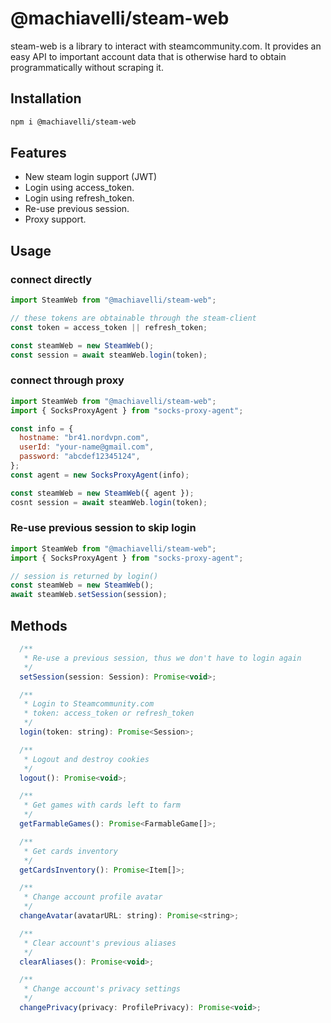 # @machiavelli/steam-web

steam-web is a library to interact with steamcommunity.com. It provides an easy API to important account data that is otherwise hard to obtain programmatically without scraping it.

## Installation

```sh
npm i @machiavelli/steam-web
```

## Features

- New steam login support (JWT)
- Login using access_token.
- Login using refresh_token.
- Re-use previous session.
- Proxy support.

## Usage

### connect directly

```javascript
import SteamWeb from "@machiavelli/steam-web";

// these tokens are obtainable through the steam-client
const token = access_token || refresh_token;

const steamWeb = new SteamWeb();
const session = await steamWeb.login(token);
```

### connect through proxy

```javascript
import SteamWeb from "@machiavelli/steam-web";
import { SocksProxyAgent } from "socks-proxy-agent";

const info = {
  hostname: "br41.nordvpn.com",
  userId: "your-name@gmail.com",
  password: "abcdef12345124",
};
const agent = new SocksProxyAgent(info);

const steamWeb = new SteamWeb({ agent });
cosnt session = await steamWeb.login(token);
```

### Re-use previous session to skip login

```javascript
import SteamWeb from "@machiavelli/steam-web";
import { SocksProxyAgent } from "socks-proxy-agent";

// session is returned by login()
const steamWeb = new SteamWeb();
await steamWeb.setSession(session);
```

## Methods

```javascript
  /**
   * Re-use a previous session, thus we don't have to login again
   */
  setSession(session: Session): Promise<void>;

  /**
   * Login to Steamcommunity.com
   * token: access_token or refresh_token
   */
  login(token: string): Promise<Session>;

  /**
   * Logout and destroy cookies
   */
  logout(): Promise<void>;

  /**
   * Get games with cards left to farm
   */
  getFarmableGames(): Promise<FarmableGame[]>;

  /**
   * Get cards inventory
   */
  getCardsInventory(): Promise<Item[]>;

  /**
   * Change account profile avatar
   */
  changeAvatar(avatarURL: string): Promise<string>;

  /**
   * Clear account's previous aliases
   */
  clearAliases(): Promise<void>;

  /**
   * Change account's privacy settings
   */
  changePrivacy(privacy: ProfilePrivacy): Promise<void>;

```
